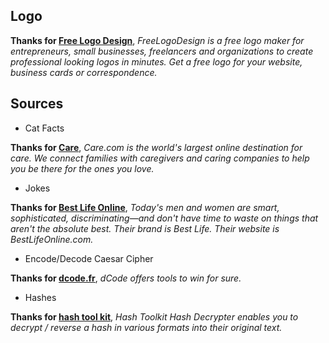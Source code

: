 ## Logo
**Thanks for [Free Logo Design](https://www.freelogodesign.org/)**, *FreeLogoDesign is a free logo maker for entrepreneurs, small businesses, freelancers and organizations to create professional looking logos in minutes. Get a free logo for your website, business cards or correspondence.*

## Sources
- Cat Facts

**Thanks for [Care](https://www.care.com)**, *Care.com is the world's largest online destination for care. We connect families with caregivers and caring companies to help you be there for the ones you love.*

- Jokes

**Thanks for [Best Life Online](https://bestlifeonline.com)**, *Today's men and women are smart, sophisticated, discriminating—and don't have time to waste on things that aren't the absolute best. Their brand is Best Life. Their website is BestLifeOnline.com.*

- Encode/Decode Caesar Cipher

**Thanks for [dcode.fr](https://www.dcode.fr)**, *dCode offers tools to win for sure.*

- Hashes

**Thanks for [hash tool kit](https://hashtoolkit.com/)**, *Hash Toolkit Hash Decrypter enables you to decrypt / reverse a hash in various formats into their original text.*
